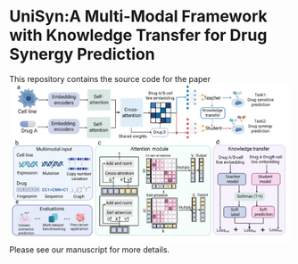 # UniSyn:A Multi-Modal Framework with Knowledge Transfer for Drug Synergy Prediction<br/>
This repository contains the source code for the paper
![image](https://github.com/codejiajia/UniSyn/blob/main/model.png)
<br/>
Please see our manuscript for more details.<br/>
